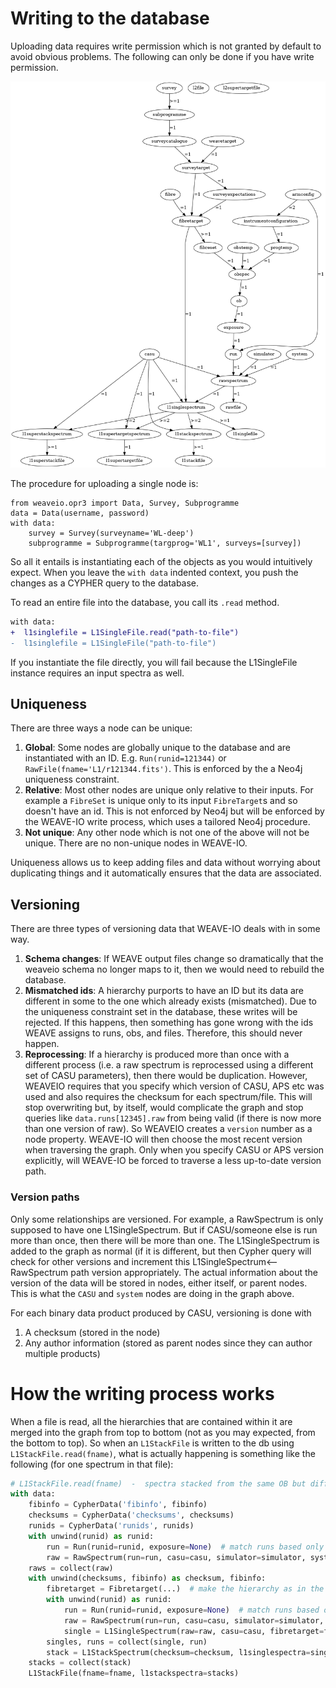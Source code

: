 # Writing to the database
Uploading data requires write permission which is not granted by default to avoid obvious problems.
The following can only be done if you have write permission.

![relationships](relations.png)

The procedure for uploading a single node is:

    from weaveio.opr3 import Data, Survey, Subprogramme
    data = Data(username, password)
    with data:
        survey = Survey(surveyname='WL-deep')
        subprogramme = Subprogramme(targprog='WL1', surveys=[survey])
        
So all it entails is instantiating each of the objects as you would intuitively expect.
When you leave the `with data` indented context, you push the changes as a CYPHER query to the database.

To read an entire file into the database, you call its `.read` method. 

```diff
with data:
+  l1singlefile = L1SingleFile.read("path-to-file") 
-  l1singlefile = L1SingleFile("path-to-file") 
``` 
If you instantiate the file directly, you will fail because the L1SingleFile instance requires an input spectra as well.

## Uniqueness
There are three ways a node can be unique:

1. **Global**: Some nodes are globally unique to the database and are instantiated with an ID. E.g. `Run(runid=121344)` or `RawFile(fname='L1/r121344.fits')`. This is enforced by the a Neo4j uniqueness constraint.
2. **Relative**: Most other nodes are unique only relative to their inputs. For example a `FibreSet` is unique only to its input `FibreTarget`s and so doesn't have an id. This is not enforced by Neo4j but will be enforced by the WEAVE-IO write process, which uses a tailored Neo4j procedure.
3. **Not unique**: Any other node which is not one of the above will not be unique. There are no non-unique nodes in WEAVE-IO.

Uniqueness allows us to keep adding files and data without worrying about duplicating things and it automatically ensures that the data are associated.

## Versioning
There are three types of versioning data that WEAVE-IO deals with in some way.

1. **Schema changes**: If WEAVE output files change so dramatically that the weaveio schema no longer maps to it, then we would need to rebuild the database. 
1. **Mismatched ids**: A hierarchy purports to have an ID but its data are different in some to the one which already exists (mismatched). 
Due to the uniqueness constraint set in the database, these writes will be rejected. 
If this happens, then something has gone wrong with the ids WEAVE assigns to runs, obs, and files. Therefore, this should never happen.
1. **Reprocessing**: If a hierarchy is produced more than once with a different process (i.e. a raw spectrum is reprocessed using a different set of CASU parameters), then there would be duplication. 
However, WEAVEIO requires that you specify which version of CASU, APS etc was used and also requires the checksum for each spectrum/file. 
This will stop overwriting but, by itself, would complicate the graph and stop queries like `data.runs[12345].raw` from being valid (if there is now more than one version of raw). 
So WEAVEIO creates a `version` number as a node property.
 WEAVE-IO will then choose the most recent version when traversing the graph. 
 Only when you specify CASU or APS version explicitly, will WEAVE-IO be forced to traverse a less up-to-date version path.

### Version paths
Only some relationships are versioned. For example, a RawSpectrum is only supposed to have one L1SingleSpectrum.
But if CASU/someone else is run more than once, then there will be more than one. 
The L1SingleSpectrum is added to the graph as normal (if it is different, but then Cypher query will check for other versions and increment this L1SingleSpectrum<--RawSpectrum path version appropriately.
The actual information about the version of the data will be stored in nodes, either itself, or parent nodes. 
This is what the `CASU` and `system` nodes are doing in the graph above.

For each binary data product produced by CASU, versioning is done with  

1. A checksum (stored in the node)
1. Any author information (stored as parent nodes since they can author multiple products)




# How the writing process works

When a file is read, all the hierarchies that are contained within it are merged into the graph from top to bottom (not as you may expected, from the bottom to top). 
So when an `L1StackFile` is written to the db using `L1StackFile.read(fname)`, what is actually happening is something like the following (for one spectrum in that file):

```python
# L1StackFile.read(fname)  -  spectra stacked from the same OB but different exposures
with data:
    fibinfo = CypherData('fibinfo', fibinfo)
    checksums = CypherData('checksums', checksums)
    runids = CypherData('runids', runids)
    with unwind(runid) as runid:
        run = Run(runid=runid, exposure=None)  # match runs based only on runid
        raw = RawSpectrum(run=run, casu=casu, simulator=simulator, system=system)  #  merge spectrum
    raws = collect(raw)
    with unwind(checksums, fibinfo) as checksum, fibinfo:
        fibretarget = Fibretarget(...)  # make the hierarchy as in the raw file (this will just be a match if they are all the same)
        with unwind(runid) as runid:
            run = Run(runid=runid, exposure=None)  # match runs based only on runid
            raw = RawSpectrum(run=run, casu=casu, simulator=simulator, system=system)  #  merge spectrum 
            single = L1SingleSpectrum(raw=raw, casu=casu, fibretarget=fibretarget, checksum=None)  #  match the spectrum from the raw
        singles, runs = collect(single, run)
        stack = L1StackSpectrum(checksum=checksum, l1singlespectra=singles)  # still under fibretarget context
    stacks = collect(stack)
    L1StackFile(fname=fname, l1stackspectra=stacks)
    
        
```